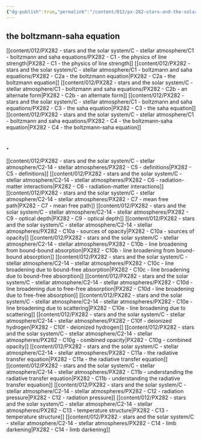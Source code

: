 ```yaml
---
{"dg-publish":true,"permalink":"/content/012/px-282-stars-and-the-solar-system/c-stellar-atmosphere/c-stellar-atmospheres/","created":"2024-11-25T10:50:32.000+00:00","updated":"2024-11-26T09:39:19.586+00:00"}
---
```


## the boltzmann-saha equation
[[content/012/PX282 - stars and the solar system/C - stellar atmosphere/C1 - boltzmann and saha equations/PX282 - C1 - the physics of line strength\|PX282 - C1 - the physics of line strength]]
[[content/012/PX282 - stars and the solar system/C - stellar atmosphere/C1 - boltzmann and saha equations/PX282 - C2a - the boltzmann equation\|PX282 - C2a - the boltzmann equation]]
[[content/012/PX282 - stars and the solar system/C - stellar atmosphere/C1 - boltzmann and saha equations/PX282 - C2b - an alternate form\|PX282 - C2b - an alternate form]]
[[content/012/PX282 - stars and the solar system/C - stellar atmosphere/C1 - boltzmann and saha equations/PX282 - C3 - the saha equation\|PX282 - C3 - the saha equation]]
[[content/012/PX282 - stars and the solar system/C - stellar atmosphere/C1 - boltzmann and saha equations/PX282 - C4 - the boltzmann-saha equation\|PX282 - C4 - the boltzmann-saha equation]]
## .
[[content/012/PX282 - stars and the solar system/C - stellar atmosphere/C2-14 - stellar atmospheres/PX282 - C5 - definitions\|PX282 - C5 - definitions]]
[[content/012/PX282 - stars and the solar system/C - stellar atmosphere/C2-14 - stellar atmospheres/PX282 - C6 - radiation-matter interactions\|PX282 - C6 - radiation-matter interactions]]
[[content/012/PX282 - stars and the solar system/C - stellar atmosphere/C2-14 - stellar atmospheres/PX282 - C7 - mean free path\|PX282 - C7 - mean free path]]
[[content/012/PX282 - stars and the solar system/C - stellar atmosphere/C2-14 - stellar atmospheres/PX282 - C9 - optical depth\|PX282 - C9 - optical depth]]
[[content/012/PX282 - stars and the solar system/C - stellar atmosphere/C2-14 - stellar atmospheres/PX282 - C10a - sources of opacity\|PX282 - C10a - sources of opacity]]
[[content/012/PX282 - stars and the solar system/C - stellar atmosphere/C2-14 - stellar atmospheres/PX282 - C10b - line broadening from bound-bound absorption\|PX282 - C10b - line broadening from bound-bound absorption]]
[[content/012/PX282 - stars and the solar system/C - stellar atmosphere/C2-14 - stellar atmospheres/PX282 - C10c - line broadening due to bound-free absorption\|PX282 - C10c - line broadening due to bound-free absorption]]
[[content/012/PX282 - stars and the solar system/C - stellar atmosphere/C2-14 - stellar atmospheres/PX282 - C10d - line broadening due to free-free absorption\|PX282 - C10d - line broadening due to free-free absorption]]
[[content/012/PX282 - stars and the solar system/C - stellar atmosphere/C2-14 - stellar atmospheres/PX282 - C10e - line broadening due to scattering\|PX282 - C10e - line broadening due to scattering]]
[[content/012/PX282 - stars and the solar system/C - stellar atmosphere/C2-14 - stellar atmospheres/PX282 - C10f - deionized hydrogen\|PX282 - C10f - deionized hydrogen]]
[[content/012/PX282 - stars and the solar system/C - stellar atmosphere/C2-14 - stellar atmospheres/PX282 - C10g - combined opacity\|PX282 - C10g - combined opacity]]
[[content/012/PX282 - stars and the solar system/C - stellar atmosphere/C2-14 - stellar atmospheres/PX282 - C11a - the radiative transfer equation\|PX282 - C11a - the radiative transfer equation]]
[[content/012/PX282 - stars and the solar system/C - stellar atmosphere/C2-14 - stellar atmospheres/PX282 - C11b - understanding the radiative transfer equation\|PX282 - C11b - understanding the radiative transfer equation]]
[[content/012/PX282 - stars and the solar system/C - stellar atmosphere/C2-14 - stellar atmospheres/PX282 - C12 - radiation pressure\|PX282 - C12 - radiation pressure]]
[[content/012/PX282 - stars and the solar system/C - stellar atmosphere/C2-14 - stellar atmospheres/PX282 - C13 - temperature structure\|PX282 - C13 - temperature structure]]
[[content/012/PX282 - stars and the solar system/C - stellar atmosphere/C2-14 - stellar atmospheres/PX282 - C14 - limb darkening\|PX282 - C14 - limb darkening]]
